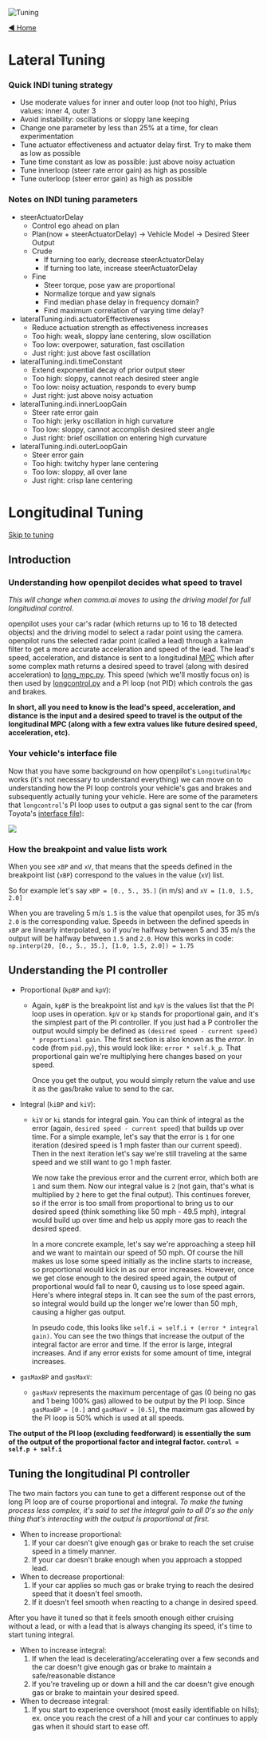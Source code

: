 ![Tuning](https://user-images.githubusercontent.com/37757984/83087550-658b3c00-a046-11ea-9744-8f1e51fa8009.png)

[◄ Home](https://github.com/commaai/openpilot/wiki)

# Lateral Tuning

### Quick INDI tuning strategy
 - Use moderate values for inner and outer loop (not too high), Prius values: inner 4, outer 3
 - Avoid instability: oscillations or sloppy lane keeping
 - Change one parameter by less than 25% at a time, for clean experimentation
 - Tune actuator effectiveness and actuator delay first. Try to make them as low as possible
 - Tune time constant as low as possible: just above noisy actuation
 - Tune innerloop (steer rate error gain) as high as possible
 - Tune outerloop (steer error gain) as high as possible

### Notes on INDI tuning parameters
* steerActuatorDelay
  * Control ego ahead on plan
  * Plan(now + steerActuatorDelay) -> Vehicle Model -> Desired Steer Output
  * Crude
    * If turning too early, decrease steerActuatorDelay
    * If turning too late, increase steerActuatorDelay
  * Fine
    * Steer torque, pose yaw are proportional
    * Normalize torque and yaw signals
    * Find median phase delay in frequency domain?
    * Find maximum correlation of varying time delay?
* lateralTuning.indi.actuatorEffectiveness
  * Reduce actuation strength as effectiveness increases
  * Too high: weak, sloppy lane centering, slow oscillation
  * Too low: overpower, saturation, fast oscillation
  * Just right: just above fast oscillation
* lateralTuning.indi.timeConstant
  * Extend exponential decay of prior output steer
  * Too high: sloppy, cannot reach desired steer angle
  * Too low: noisy actuation, responds to every bump
  * Just right: just above noisy actuation
* lateralTuning.indi.innerLoopGain
  * Steer rate error gain
  * Too high: jerky oscillation in high curvature
  * Too low: sloppy, cannot accomplish desired steer angle
  * Just right: brief oscillation on entering high curvature
* lateralTuning.indi.outerLoopGain
  * Steer error gain
  * Too high: twitchy hyper lane centering
  * Too low: sloppy, all over lane
  * Just right: crisp lane centering

# Longitudinal Tuning
[Skip to tuning](#Tuning-the-longitudinal-PI-controller)
## Introduction

### Understanding how openpilot decides what speed to travel
*This will change when comma.ai moves to using the driving model for full longitudinal control*.

openpilot uses your car's radar (which returns up to 16 to 18 detected objects) and the driving model to select a radar point using the camera. openpilot runs the selected radar point (called a lead) through a kalman filter to get a more accurate acceleration and speed of the lead. The lead's speed, acceleration, and distance is sent to a longitudinal [MPC](https://en.wikipedia.org/wiki/Model_predictive_control) which after some complex math returns a desired speed to travel (along with desired acceleration) to [long_mpc.py](/commaai/openpilot/blob/master/selfdrive/controls/lib/long_mpc.py). This speed (which we'll mostly focus on) is then used by [longcontrol.py](/commaai/openpilot/blob/master/selfdrive/controls/lib/longcontrol.py) and a PI loop (not PID) which controls the gas and brakes.

**In short, all you need to know is the lead's speed, acceleration, and distance is the input and a desired speed to travel is the output of the longitudinal MPC (along with a few extra values like future desired speed, acceleration, etc).**

### Your vehicle's interface file
Now that you have some background on how openpilot's `LongitudinalMpc` works (it's not necessary to understand everything) we can move on to understanding how the PI loop controls your vehicle's gas and brakes and subsequently actually tuning your vehicle. Here are some of the parameters that `longcontrol`'s PI loop uses to output a gas signal sent to the car (from Toyota's [interface file](/commaai/openpilot/blob/master/selfdrive/car/toyota/interface.py#L288)):

![](https://i.imgur.com/e3w1kUM.png)

### How the breakpoint and value lists work
When you see `xBP` and `xV`, that means that the speeds defined in the breakpoint list (`xBP`) correspond to the values in the value (`xV`) list.

So for example let's say `xBP = [0., 5., 35.]` (in m/s) and `xV = [1.0, 1.5, 2.0]`

When you are traveling 5 m/s `1.5` is the value that openpilot uses, for 35 m/s `2.0` is the corresponding value. Speeds in between the defined speeds in `xBP` are linearly interpolated, so if you're halfway between 5 and 35 m/s the output will be halfway between `1.5` and `2.0`. How this works in code: `np.interp(20, [0., 5., 35.], [1.0, 1.5, 2.0]) = 1.75`

## Understanding the PI controller
* Proportional (`kpBP` and `kpV`):
  - Again, `kpBP` is the breakpoint list and `kpV` is the values list that the PI loop uses in operation. `kpV` or `kp` stands for proportional gain, and it's the simplest part of the PI controller. If you just had a P controller the output would simply be defined as `(desired speed - current speed) * proportional gain`. The first section is also known as the *error*. In code (from `pid.py`), this would look like: `error * self.k_p`. That proportional gain we're multiplying here changes based on your speed.

    Once you get the output, you would simply return the value and use it as the gas/brake value to send to the car.

* Integral (`kiBP` and `kiV`):
  - `kiV` or `ki` stands for integral gain. You can think of integral as the error (again, `desired speed - current speed`) that builds up over time. For a simple example, let's say that the error is `1` for one iteration (desired speed is 1 mph faster than our current speed). Then in the next iteration let's say we're still traveling at the same speed and we still want to go 1 mph faster.

    We now take the previous error and the current error, which both are `1` and sum them. Now our integral value is `2` (not gain, that's what is multiplied by `2` here to get the final output). This continues forever, so if the error is too small from proportional to bring us to our desired speed (think something like 50 mph - 49.5 mph), integral would build up over time and help us apply more gas to reach the desired speed.

    In a more concrete example, let's say we're approaching a steep hill and we want to maintain our speed of 50 mph. Of course the hill makes us lose some speed initially as the incline starts to increase, so proportional would kick in as our error increases. However, once we get close enough to the desired speed again, the output of proportional would fall to near 0, causing us to lose speed again. Here's where integral steps in. It can see the sum of the past errors, so integral would build up the longer we're lower than 50 mph, causing a higher gas output.

    In pseudo code, this looks like `self.i = self.i + (error * integral gain)`. You can see the two things that increase the output of the integral factor are error and time. If the error is large, integral increases. And if any error exists for some amount of time, integral increases.

* `gasMaxBP` and `gasMaxV`:
  - `gasMaxV` represents the maximum percentage of gas (0 being no gas and 1 being 100% gas) allowed to be output by the PI loop. Since `gasMaxBP = [0.]` and `gasMaxV = [0.5]`, the maximum gas allowed by the PI loop is 50% which is used at all speeds.

**The output of the PI loop (excluding feedforward) is essentially the sum of the output of the proportional factor and integral factor. `control = self.p + self.i`**

## Tuning the longitudinal PI controller
The two main factors you can tune to get a different response out of the long PI loop are of course proportional and integral. *To make the tuning process less complex, it's said to set the integral gain to all 0's so the only thing that's interacting with the output is proportional at first.*

- When to increase proportional:
  1. If your car doesn't give enough gas or brake to reach the set cruise speed in a timely manner.
  2. If your car doesn't brake enough when you approach a stopped lead.
- When to decrease proportional:
  1. If your car applies so much gas or brake trying to reach the desired speed that it doesn't feel smooth.
  2. If it doesn't feel smooth when reacting to a change in desired speed.

After you have it tuned so that it feels smooth enough either cruising without a lead, or with a lead that is always changing its speed, it's time to start tuning integral.

- When to increase integral:
  1. If when the lead is decelerating/accelerating over a few seconds and the car doesn't give enough gas or brake to maintain a safe/reasonable distance
  2. If you're traveling up or down a hill and the car doesn't give enough gas or brake to maintain your desired speed.
- When to decrease integral:
  1. If you start to experience overshoot (most easily identifiable on hills); ex. once you reach the crest of a hill and your car continues to apply gas when it should start to ease off.